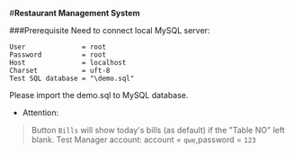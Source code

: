 #**Restaurant Management System**

###Prerequisite
Need to connect local MySQL server:

	User              = root
	Password          = root
	Host              = localhost
	Charset           = uft-8
	Test SQL database = "\demo.sql"

Please import the demo.sql to MySQL database.

* Attention: 

>Button `Bills` will show today's bills (as default) if the "Table NO" left blank.
>Test Manager account: account = `qwe`,password = `123`

